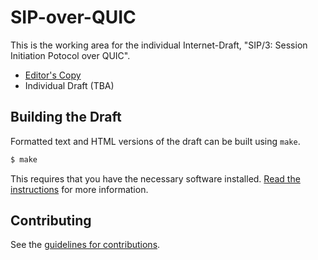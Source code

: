 # SIP-over-QUIC

This is the working area for the individual Internet-Draft, "SIP/3: Session Initiation Potocol over QUIC".

* [Editor's Copy](https://probable-train-1d24d093.pages.github.io/draft-hurst-sip-quic.html)
* Individual Draft (TBA)

## Building the Draft

Formatted text and HTML versions of the draft can be built using `make`.

```sh
$ make
```

This requires that you have the necessary software installed. [Read the
instructions](https://github.com/martinthomson/i-d-template/blob/main/doc/TEMPLATE.md)
for more information.

## Contributing

See the [guidelines for contributions](CONTRIBUTIONS.md).
